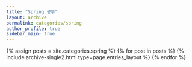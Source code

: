 ```yaml
---
title: "Spring 공부"
layout: archive
permalink: categories/spring
author_profile: true
sidebar_main: true
---
```



{% assign posts = site.categories.spring %}
{% for post in posts %} {% include archive-single2.html type=page.entries_layout %} {% endfor %}